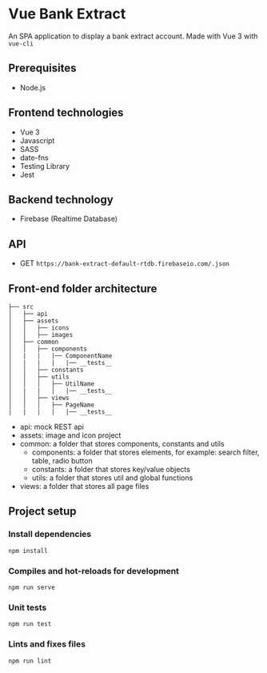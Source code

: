 # Vue Bank Extract
An SPA application to display a bank extract account. Made with Vue 3 with `vue-cli`

## Prerequisites
- Node.js 

## Frontend technologies
- Vue 3 
- Javascript 
- SASS
- date-fns
- Testing Library 
- Jest

## Backend technology 
- Firebase (Realtime Database) 

## API 
- GET `https://bank-extract-default-rtdb.firebaseio.com/.json`

## Front-end folder architecture 
```code 
├── src
│   ├── api
│   ├── assets
│   │   ├── icons
│   │   ├── images
│   ├── common
│   │   ├── components
│   |   |   |── ComponentName
│   |   |   |   |── __tests__
│   │   ├── constants
│   │   ├── utils
│   │   │   ├── UtilName
│   |   |   │   |── __tests__
│   │   ├── views
│   │   │   ├── PageName
│   |   |   |   |── __tests__
```

- api: mock REST api
- assets: image and icon project
- common: a folder that stores components, constants and utils
    - components: a folder that stores elements, for example: search filter, table, radio button
    - constants: a folder that stores key/value objects
    - utils: a folder that stores util and global functions
- views: a folder that stores all page files

## Project setup

### Install dependencies
```
npm install
```

### Compiles and hot-reloads for development
```
npm run serve
```

### Unit tests
```
npm run test
```

### Lints and fixes files
```
npm run lint
```
